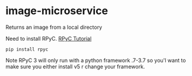 # image-microservice
Returns an image from a local directory

Need to install RPyC. 
[RPyC Tutorial](https://rpyc.readthedocs.io/en/latest/tutorial.html)

```
pip install rpyc
```

Note RPyC 3 will only run with a python framework .7-3.7 so you'l want to make sure you either install v5 r change your framework. 
